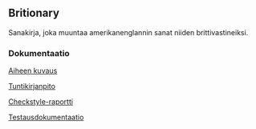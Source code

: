 ## **Britionary**
Sanakirja, joka muuntaa amerikanenglannin sanat niiden brittivastineiksi.
### **Dokumentaatio**
[Aiheen kuvaus](dokumentaatio/aiheenKuvausJaRakenne.md)

[Tuntikirjanpito](dokumentaatio/tuntikirjanpito.md)

[Checkstyle-raportti](dokumentaatio\checkstyle-raportti/checkstyle.html)

[Testausdokumentaatio](dokumentaatio/pit-raportti/201612272240/index.html)
